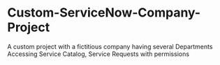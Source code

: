 # Custom-ServiceNow-Company-Project
A custom project with a fictitious company having several Departments Accessing Service Catalog, Service Requests with permissions 
